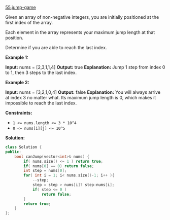 [55.jump-game](https://leetcode.com/problems/jump-game/)  

Given an array of non-negative integers, you are initially positioned at the first index of the array.

Each element in the array represents your maximum jump length at that position.

Determine if you are able to reach the last index.

**Example 1:**

**Input:** nums = \[2,3,1,1,4\]
**Output:** true
**Explanation:** Jump 1 step from index 0 to 1, then 3 steps to the last index.

**Example 2:**

**Input:** nums = \[3,2,1,0,4\]
**Output:** false
**Explanation:** You will always arrive at index 3 no matter what. Its maximum jump length is 0, which makes it impossible to reach the last index.

**Constraints:**

*   `1 <= nums.length <= 3 * 10^4`
*   `0 <= nums[i][j] <= 10^5`  



**Solution:**  

```cpp
class Solution {
public:
    bool canJump(vector<int>& nums) {
        if( nums.size() <= 1 ) return true;
        if( nums[0] == 0) return false;
        int step = nums[0];
        for( int i = 1; i< nums.size()-1; i++ ){
            --step;
            step = step > nums[i]? step:nums[i];
            if( step <= 0 )
                return false;
        }
        return true;
    }
};
```
      